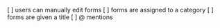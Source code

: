 [ ] users can manually edit forms
[ ] forms are assigned to a category
[ ] forms are given a title
[ ] @ mentions